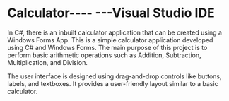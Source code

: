 # Calculator---- ---Visual Studio IDE
In C#, there is an inbuilt calculator application that can be created using a Windows Forms App. 
This is a simple calculator application developed using C# and Windows Forms. The main purpose of this project is to perform basic arithmetic operations such as Addition, Subtraction, Multiplication, and Division.

The user interface is designed using drag-and-drop controls like buttons, labels, and textboxes. It provides a user-friendly layout similar to a basic calculator.
 
